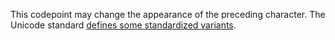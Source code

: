 This codepoint may change the appearance of the preceding character. The
Unicode standard [defines some standardized variants](https://www.unicode.org/Public/7.0.0/ucd/StandardizedVariants.html).
